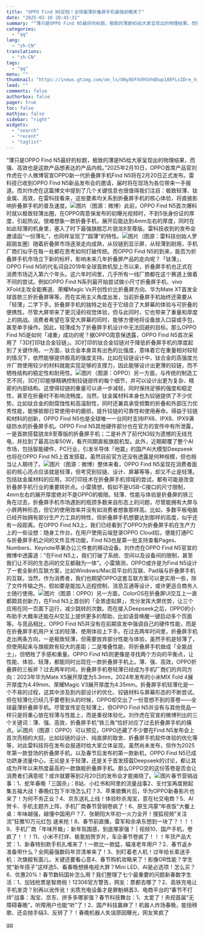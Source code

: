 ```yaml
---
title: "OPPO Find N5定档！全球最薄折叠屏手机最强前瞻来了"
date: "2025-02-10 20:45:31"
summary: "“薄只是OPPO Find N5最好的标题，极致的薄是N5给大家呈现出的物理结果，而强、高效也是这款..."
categories:
  - "qq"
lang:
  - "zh-CN"
translations:
  - "zh-CN"
tags:
  - "qq"
menu: ""
thumbnail: "https://inews.gtimg.com/om_ls/ONy8EFXd9SVhQEwp18EFLxIDre_h1AVnFRwTL2Sj_xRrAAA_640360/0"
lead: ""
comments: false
authorbox: false
pager: true
toc: false
mathjax: false
sidebar: "right"
widgets:
  - "search"
  - "recent"
  - "taglist"
---
```


“薄只是OPPO Find N5最好的标题，极致的薄是N5给大家呈现出的物理结果，而强、高效也是这款产品想表达的产品内核。”2025年2月10日，OPPO首席产品官刘作虎在个人微博官宣OPPO新一代折叠屏手机Find N5将在2月20日正式发布。雷科技已收到OPPO Find N5新品发布会的邀请，届时将在现场为各位带来一手报道。而刘作虎在这篇博文中提到了几个关键信息也很值得我们注目：极致轻薄、钛金属、高效，在雷科技看来，这些要素均关系到折叠屏手机的核心体验，将直接影响折叠屏手机的普及速度。![图片](https://inews.gtimg.com/om_bt/OdUUz9Om6FTZhM8qWjxlJfbvnsun_NrqieOOTAIgDd9OMAA/641)（图源：微博）此前，OPPO Find N5首次爆料时就以极致轻薄出圈，在OPPO周意保发布的初曝光视频时，不到5张身份证的厚度，引起热议。很难想象一款折叠手机，展开后能达到4mm左右的厚度，同时在如此轻薄的机身里，塞入了时下最强旗舰芯片骁龙8至尊版。雷科技收到的发布会邀请函“一份薄礼”，也同样呈现了“超薄”的特性。![图片](https://inews.gtimg.com/om_bt/OGeaCVp6BXRYiWmEqL8_sI_t2PkeRhOFGKMWOedIkQLBEAA/641)（图源：雷科技创始人罗超朋友圈）随着折叠屏市场逐渐走向成熟，从铰链到显示屏，从轻薄到耐用，手机厂商们似乎在每一处都在思考如何打破传统。而OPPO Find N5的到来，能否为折叠屏手机市场立下新的标杆，影响未来几年折叠屏产品的走向呢？「钛薄」，OPPO Find N5的代名词自2019年全球首款机型上市以来，折叠屏手机也正式在消费市场迈入第六个年头。这六年时间里，几乎所有一线厂商都在这个赛道上做着不同的尝试。例如OPPO Find N系列最开始尝试做小尺寸折叠屏手机、vivo XFold主攻全能赛道、荣耀Magic Vs开创性价比折叠屏方向、华为Mate XT首发全球首款三折折叠屏等等。而在实用主义角度出发，当前折叠屏手机始终还需要从「轻薄」二字下手。折叠屏手机的独特之处在于它结合了大屏幕的体验与可折叠的便携性。尽管大屏带来了更沉浸的视觉体验，但与此同时，它也带来了重量和厚度上的挑战。消费者希望在享受大屏幕的同时，能够方便地将设备放入口袋或手包，甚至单手操作。因此，轻薄成为了折叠屏手机设计中无法回避的目标。那么OPPO Find N5是如何「减重」成功的呢？据OPPO周意保透露，OPPO Find N5首次采用了「3D打印钛合金铰链」。3D打印的钛合金铰链对于降低折叠屏手机的厚度起到了关键作用。一方面，钛合金本身具有出色的比强度，意味着它在重量相对较轻的情况下，依然能够提供极高的强度支持。比如在铰链设计中，钛合金的高强度允许厂商使用较少的材料就能实现足够的支撑力，因此能够设计出更薄的铰链，而不牺牲结构的稳定性和耐用性。![图片](https://inews.gtimg.com/om_bt/O1KWZOKZfNRNKKYY45i5QILtQqDz3vZY4ZnM8BrZjdzkoAA/641)（图源：OPPO）另一方面，与传统的制造工艺不同，3D打印能够精确控制铰链部件的每个细节，并可以设计出更为复杂、精密的内部结构。这使得铰链的重量可以进一步减轻，同时保持足够的强度和稳定性，甚至在折叠时不影响流畅度。当然，钛金属材料本身也为铰链提供了不少优势。比如钛合金的耐腐蚀性和高温耐性，同时还兼具承受频繁的折叠和外部压力优秀性能，能够抵御日常使用中的磨损，提升铰链的可靠性和使用寿命。得益于铰链和材料的创新，OPPO Find N5也是全球唯一一台同时支持IPX6、IPX8、IPX9满级防水的折叠屏手机。OPPO Find N5其他硬件部分也在官方的宣传中有所泄露，一是首款搭载骁龙8至尊版的折叠屏手机；二是补齐了前代N3较为遗憾的无线充电，并拉到了最高功率50W，看齐同期直板旗舰机型。此外，近期颠覆了整个AI市场，包括智能硬件、PC行业，引发半导体「地震」的国产AI大模型Deepseek也将在OPPO Find N5上首发搭载，虽然目前官方还没有透露是何种规模，但也相当让人期待了。![图片](https://inews.gtimg.com/om_bt/OdhZPtzGrSFCXc8_s6tj5bMzakJwi9XFp6lBhX-Vh_jS8AA/641)（图源：微博）整体来看，OPPO Find N5呈现在消费者面前的核心亮点应该就是轻薄，但考究到铰链、设计、屏幕等等，却又不止是轻薄。包括钛金属材料的应用，3D打印技术在折叠屏手机领域的尝试，都有可能是改变折叠屏手机行业的重要转折点。小雷猜想，假如不是USB-C接口的尺寸限制，4mm左右的展开厚度绝对不是OPPO的极限。轻薄、性能与体验是折叠屏的铁三角在过去，折叠屏手机市场遇到的瓶颈多数来自形态上的问题，尽管能拥有大屏与小屏两种形态，但它的使用效率并没有如消费者想象那样高。比如，多数平板电脑已经开始拥有部分生产力工具的特性，但折叠屏手机想要达到那样的高度，似乎还有一段距离。在OPPO Find N3上，我们已经看到了OPPO为折叠屏手机在生产力上的一些设想：随身工作台。在用户使用云端登录OPPO Cloud后，便能打通PC与折叠屏手机之间的文件互传功能，Find N3也是第一批支持查看Pages、Numbers、Keynote苹果办公三件套的移动设备。刘作虎在OPPO Find N5官宣的微博中透露道：“在Find N5上，我们打破了系统、空间以及设备间的限制，甚至我们让不同的生态间的交互都融为一体”。小雷猜测，OPPO或许是为Find N5设计了一套全新的互联方案，比如Windows/Mac双平台的互联、Pad端与折叠屏手机的互联。当然，作为消费者，我们也期望OPPO这套互联方案可以更实用一些，除了文件传输之外，假如要是能加入远程控制、消息互通等设计，或许更适合商务人士随行使用。![图片](https://inews.gtimg.com/om_bt/OJQ77CTmqBIuIvaNoIztE0DJRx_OCkVeKd-f4CrJECVckAA/641)（图源：OPPO）另一方面，ColorOS在折叠屏UI交互上一直都颇具创新力，在Find N3上首创的「全景虚拟屏」，充分发挥大屏优势，让三个应用在同一页面下运行，减少跳转的次数。而在接入Deepseek之后，OPPO的小布助手大概率还能在AI交互上提供更多的帮助，比如语音唤醒一键启动多个页面等。与竞品相比，OPPO Find N5并没有在前期宣发中强调自己的硬件性能，而是在折叠屏手机用户关注的轻薄、使用体验上下手。在过去两年时间里，折叠屏手机走出两条方向，一是极致轻薄，但需要放弃部分性能与体验，虽然手机是轻薄了，但使用起来与旗舰款有较大的差距；二是堆叠性能，将折叠屏手机做成「全能战士」，但牺牲了手感和重量。OPPO Find N5则更像是寻找两个方向的平衡点，让性能、体验、轻薄，都能同时出现在一款折叠屏手机上。薄、强、高效，OPPO折叠屏的三板斧？过去两年时间，折叠屏手机卷轻薄已经成为手机厂商们的共同方向：2023年华为Mate X5展开厚度为5.3mm，2024年发布的小米MIX Fold 4展开厚度为4.49mm、荣耀Magic V3展开厚度为4.35mm。折叠屏手机轻薄化是一个不易的过程，这其中涉及到内部设计的优化、铰链材料与屏幕形态的不断尝试。但在轻薄化已经几乎要卷到头的时候，OPPO却交出了一份意想不到的答卷——全球最薄折叠屏手机。尽管宣传定在轻薄上，但OPPO Find N5并没有与其他竞品一样只是将重心放在轻薄与性能上，而是重视体验化。刘作虎在官宣的微博列出的三个关键词：薄、强、高效，折叠屏手机“铁三角”恰好对应了过去折叠屏手机的痛点。![图片](https://inews.gtimg.com/om_bt/OUrX3mWY-WMiI8tihAPJjShasFuusmriz4QDSexwC6F-YAA/641)（图源：OPPO）可以预见，OPPO还藏了不少要在Find N5发布会上首次亮相的大招，比如铰链的设计、纯直屏的取舍、折叠屏手机软件体验的优化等等，对此雷科技将在发布会报道时给大家立体呈现。虽然尚未发布，但作为2025年第一款登场的折叠屏手机，以及春节后发布的第一款新机，OPPO Find N5已成功跻身流量中心，无论是关于轻薄，还是关于首发搭载Deepseek的讨论，都让其成为开年以来热度最高的一款旗舰折叠屏手机。那么OPPO交的这份答卷是否会让消费者们满意呢？或许就要等到2月20日的发布会才能揭晓了。![图片](https://inews.gtimg.com/om_bt/OgZNfComiiXEj-xGX8fXVLl86flOJ2UA3FZRB3rfgwju8AA/641)春节营销战事：1、蛇年春晚「三国杀」：B站、小红书和阿里的流量战事2、支付宝再度掀起集五福大战！春晚红包下半场怎么打？3、苹果歌舞片后，华为OPPO新春影片也来了！为何不务正业？4、京东送礼上线！体验秒杀淘宝，意在社交电商？5、AI贺卡、手机主题齐上阵，手机厂商春节营销卷疯了！6、原生鸿蒙“年夜饭”大餐上桌：年味越强，越懂中国用户？7、张朝阳大年初一火力全开！搜狐视频“关注流”狂撒10万元红包 速来抢！8、春节前直播，雷军和余承东想到一块了？！！！9、手机厂商「年味开箱」：新年氛围感，到底哪家强？ | 视频10、国产手机，卷疯了！！！11、小米不打烊、极氪拍贺岁片，车企春节卷疯了！！！年货产品大赏：1、新春特别款手机扎堆来了！一款比一款猛，瞄准老年用户？2、春节返乡准备带什么？全网最强数码年货清单来了！3、别盯着老人机！过年给长辈送手机：次旗舰有面儿，关键还要看心意4、春节购机攻略来了！影像OR性能？学生党“新年搭子”这样选5、看春晚想换电视大屏？Mini LED、AI是必选项！怎么买？6、优惠20%！春节数码国补怎么用？我们整理了七个最重要的问题新春数字生活：1、加钱抢票是智商税！12306官方警告，网友：票都去哪了？2、高铁充电让手机发烫？别再以讹传讹！劣质充电设备才是罪魁祸首3、电商平台的“春节不打烊”战事：淘宝、京东、拼多多哪家强？春节科技舞台：1、太爱了！央视首届“无障碍春晚”，听障用户也能“听”了！2、国产科技赢麻了！机器人炸场春晚，能扭秧歌、还会抛手绢3、反转了？！春晚机器人失误原因曝光，网友笑疯了

[qq](https://new.qq.com/rain/a/20250210A086UH00)
